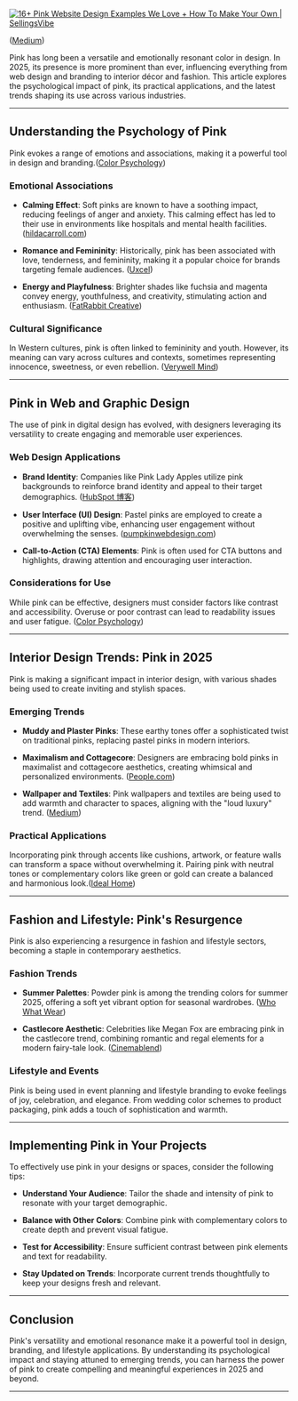 [![16+ Pink Website Design Examples We Love + How To Make Your Own | SellingsVibe](https://tse1.mm.bing.net/th?id=OIP.CJVGdcsIwq7cuv5PHFikoAHaQU\&pid=Api)](https://svwordpress.com/16-pink-website-design-examples-we-love-how-to-make-your-own/)

([Medium][1])

Pink has long been a versatile and emotionally resonant color in design. In 2025, its presence is more prominent than ever, influencing everything from web design and branding to interior décor and fashion. This article explores the psychological impact of pink, its practical applications, and the latest trends shaping its use across various industries.

---

## Understanding the Psychology of Pink

Pink evokes a range of emotions and associations, making it a powerful tool in design and branding.([Color Psychology][2])

### Emotional Associations

* **Calming Effect**: Soft pinks are known to have a soothing impact, reducing feelings of anger and anxiety. This calming effect has led to their use in environments like hospitals and mental health facilities. ([hildacarroll.com][3])

* **Romance and Femininity**: Historically, pink has been associated with love, tenderness, and femininity, making it a popular choice for brands targeting female audiences. ([Uxcel][4])

* **Energy and Playfulness**: Brighter shades like fuchsia and magenta convey energy, youthfulness, and creativity, stimulating action and enthusiasm. ([FatRabbit Creative][5])

### Cultural Significance

In Western cultures, pink is often linked to femininity and youth. However, its meaning can vary across cultures and contexts, sometimes representing innocence, sweetness, or even rebellion. ([Verywell Mind][6])

---

## Pink in Web and Graphic Design

The use of pink in digital design has evolved, with designers leveraging its versatility to create engaging and memorable user experiences.

### Web Design Applications

* **Brand Identity**: Companies like Pink Lady Apples utilize pink backgrounds to reinforce brand identity and appeal to their target demographics. ([HubSpot 博客][7])

* **User Interface (UI) Design**: Pastel pinks are employed to create a positive and uplifting vibe, enhancing user engagement without overwhelming the senses. ([pumpkinwebdesign.com][8])

* **Call-to-Action (CTA) Elements**: Pink is often used for CTA buttons and highlights, drawing attention and encouraging user interaction.&#x20;

### Considerations for Use

While pink can be effective, designers must consider factors like contrast and accessibility. Overuse or poor contrast can lead to readability issues and user fatigue. ([Color Psychology][2])

---

## Interior Design Trends: Pink in 2025

Pink is making a significant impact in interior design, with various shades being used to create inviting and stylish spaces.

### Emerging Trends

* **Muddy and Plaster Pinks**: These earthy tones offer a sophisticated twist on traditional pinks, replacing pastel pinks in modern interiors.&#x20;

* **Maximalism and Cottagecore**: Designers are embracing bold pinks in maximalist and cottagecore aesthetics, creating whimsical and personalized environments. ([People.com][9])

* **Wallpaper and Textiles**: Pink wallpapers and textiles are being used to add warmth and character to spaces, aligning with the "loud luxury" trend. ([Medium][1])

### Practical Applications

Incorporating pink through accents like cushions, artwork, or feature walls can transform a space without overwhelming it. Pairing pink with neutral tones or complementary colors like green or gold can create a balanced and harmonious look.([Ideal Home][10])

---

## Fashion and Lifestyle: Pink's Resurgence

Pink is also experiencing a resurgence in fashion and lifestyle sectors, becoming a staple in contemporary aesthetics.

### Fashion Trends

* **Summer Palettes**: Powder pink is among the trending colors for summer 2025, offering a soft yet vibrant option for seasonal wardrobes. ([Who What Wear][11])

* **Castlecore Aesthetic**: Celebrities like Megan Fox are embracing pink in the castlecore trend, combining romantic and regal elements for a modern fairy-tale look. ([Cinemablend][12])

### Lifestyle and Events

Pink is being used in event planning and lifestyle branding to evoke feelings of joy, celebration, and elegance. From wedding color schemes to product packaging, pink adds a touch of sophistication and warmth.

---

## Implementing Pink in Your Projects

To effectively use pink in your designs or spaces, consider the following tips:

* **Understand Your Audience**: Tailor the shade and intensity of pink to resonate with your target demographic.

* **Balance with Other Colors**: Combine pink with complementary colors to create depth and prevent visual fatigue.

* **Test for Accessibility**: Ensure sufficient contrast between pink elements and text for readability.

* **Stay Updated on Trends**: Incorporate current trends thoughtfully to keep your designs fresh and relevant.

---

## Conclusion

Pink's versatility and emotional resonance make it a powerful tool in design, branding, and lifestyle applications. By understanding its psychological impact and staying attuned to emerging trends, you can harness the power of pink to create compelling and meaningful experiences in 2025 and beyond.

---

[1]: https://medium.com/%4069ashish69/the-rise-of-pink-wallpaper-2025s-boldest-interior-design-trend-3a52e499050c?utm_source=chatgpt.com "The Rise of Pink Wallpaper: 2025's Boldest Interior Design Trend"
[2]: https://www.colorpsychology.org/pink/?utm_source=chatgpt.com "Pink Color: Psychology, Meaning, Symbolism and Color Codes"
[3]: https://hildacarroll.com/psychology-of-pink/?utm_source=chatgpt.com "The Psychology of Pink - Holistic Interiors - Hilda Carroll"
[4]: https://uxcel.com/blog/beginners-guide-to-color-psychology?utm_source=chatgpt.com "Color Psychology in Branding - Understanding the Power of Color"
[5]: https://www.fatrabbitcreative.com/psychology-of-the-color-pink-and-what-it-means-for-your-business/?utm_source=chatgpt.com "Psychology Of The Color Pink And What It Means For Your Business"
[6]: https://www.verywellmind.com/the-color-psychology-of-pink-2795819?utm_source=chatgpt.com "What the Color Pink Means, According to Color Psychologists"
[7]: https://blog.hubspot.com/website/pink-websites?utm_source=chatgpt.com "16+ Pink Website Design Examples We Love [+ How To Make Your ..."
[8]: https://www.pumpkinwebdesign.com/web-design-manchester/using-pastel-pink-in-web-design/?utm_source=chatgpt.com "Advantages of using pastel pink in web design"
[9]: https://people.com/inside-dylan-mulvaney-s-whimsical-maximalist-l-a-home-11740103?utm_source=chatgpt.com "Inside Dylan Mulvaney's Whimsical, Maximalist L.A. Home Filled with Pink, Prints and Personality (Exclusive)"
[10]: https://www.idealhome.co.uk/all-rooms/bedroom/bedroom-colours-going-out-of-style-2025?utm_source=chatgpt.com "Interior experts reveal the bedroom colours that are officially out of style in 2025 - and the shades replacing them"
[11]: https://www.whowhatwear.com/fashion/trends/summer-dress-colour-trends-2025?utm_source=chatgpt.com "Sure, Black Dresses Are Timeless, But Everyone With Great Taste Is Wearing Chic Styles in These Pretty Colours This Summer"
[12]: https://www.cinemablend.com/movies/megan-fox-stunning-castlecore-nails-are-proof-why-this-aesthetic-needs-to-be-the-next-big-trend?utm_source=chatgpt.com "Megan Fox's Stunning Castlecore Nails Are Proof Why This Aesthetic Needs To Be The Next Big Trend"
